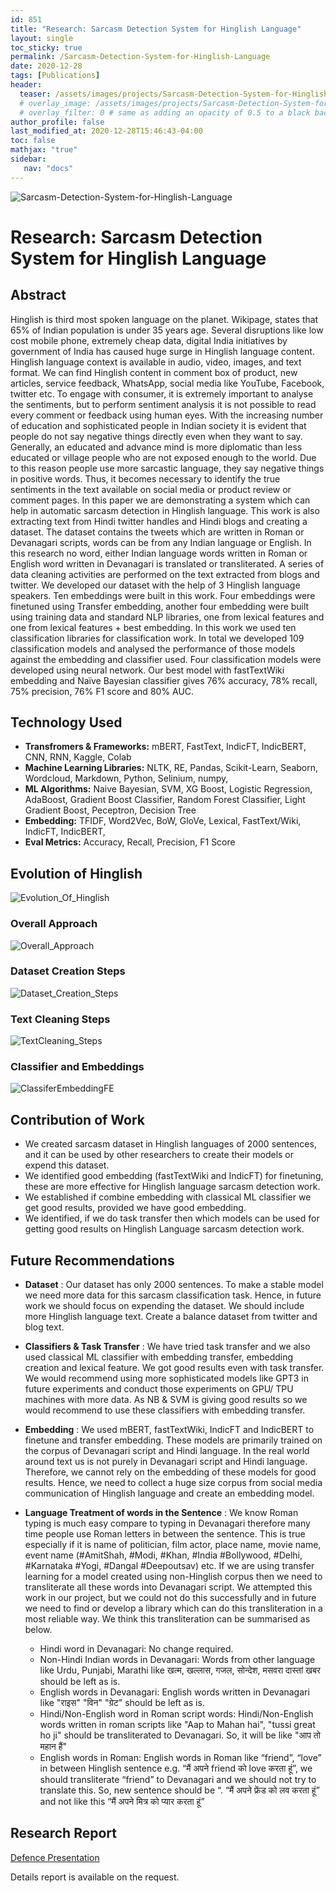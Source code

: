 ```yaml
---
id: 851    
title: "Research: Sarcasm Detection System for Hinglish Language"
layout: single
toc_sticky: true
permalink: /Sarcasm-Detection-System-for-Hinglish-Language
date: 2020-12-28
tags: [Publications]
header:
  teaser: /assets/images/projects/Sarcasm-Detection-System-for-Hinglish-Language.jpg
  # overlay_image: /assets/images/projects/Sarcasm-Detection-System-for-Hinglish-Language.jpg
  # overlay_filter: 0 # same as adding an opacity of 0.5 to a black background
author_profile: false
last_modified_at: 2020-12-28T15:46:43-04:00
toc: false
mathjax: "true"
sidebar:
   nav: "docs"
---
```


![Sarcasm-Detection-System-for-Hinglish-Language](/assets/images/projects/Sarcasm-Detection-System-for-Hinglish-Language.jpg)

# Research: Sarcasm Detection System for Hinglish Language

## Abstract 
Hinglish is third most spoken language on the planet. Wikipage, states that 65% of Indian population is under 35 years age. Several disruptions like low cost mobile phone, extremely cheap data, digital India initiatives by government of India has caused huge surge in Hinglish language content. Hinglish language context is available in audio, video, images, and text format. We can find Hinglish content in comment box of product, new articles, service feedback, WhatsApp, social media like YouTube, Facebook, twitter etc. To engage with consumer, it is extremely important to analyse the sentiments, but to perform sentiment analysis it is not possible to read every comment or feedback using human eyes. With the increasing number of education and sophisticated people in Indian society it is evident that people do not say negative things directly even when they want to say. Generally, an educated and advance mind is more diplomatic than less educated or village people who are not exposed enough to the world. Due to this reason people use more sarcastic language, they say negative things in positive words. Thus, it becomes necessary to identify the true sentiments in the text available on social media or product review or comment pages. In this paper we are demonstrating a system which can help in automatic sarcasm detection in Hinglish language. This work is also extracting text from Hindi twitter handles and Hindi blogs and creating a dataset. The dataset contains the tweets which are written in Roman or Devanagari scripts, words can be from any Indian language or English. In this research no word, either Indian language words written in Roman or English word written in Devanagari is translated or transliterated. A series of data cleaning activities are performed on the text extracted from blogs and twitter. We developed our dataset with the help of 3 Hinglish language speakers. Ten embeddings were built in this work. Four embeddings were finetuned using Transfer embedding, another four embedding were built using training data and standard NLP libraries, one from lexical features and one from lexical features + best embedding. In this work we used ten classification libraries for classification work. In total we developed 109 classification models and analysed the performance of those models against the embedding and classifier used. Four classification models were developed using neural network. Our best model with fastTextWiki embedding and Naïve Bayesian classifier gives 76% accuracy, 78% recall, 75% precision, 76% F1 score and 80% AUC.	

## Technology Used

- **Transfromers & Frameworks:** mBERT, FastText, IndicFT, IndicBERT, CNN, RNN, Kaggle, Colab
- **Machine Learning Libraries:** NLTK, RE, Pandas, Scikit-Learn, Seaborn, Wordcloud, Markdown, Python,  Selinium, numpy,  
- **ML Algorithms:** Naive Bayesian, SVM, XG Boost, Logistic Regression, AdaBoost, Gradient Boost Classifier, Random Forest Classifier, Light Gradient Boost, Peceptron, Decision Tree
- **Embedding:** TFIDF, Word2Vec, BoW, GloVe, Lexical, FastText/Wiki, IndicFT, IndicBERT, 
 - **Eval Metrics:** Accuracy, Recall, Precision, F1 Score

## Evolution of Hinglish
![Evolution_Of_Hinglish](/assets/images/projects/sdshl/Images/Ch1.1-Evolution_Of_Hinglish.png)

### Overall Approach
![Overall_Approach](/assets/images/projects/sdshl/Images/Ch3.2-Overall_Approach.png)

### Dataset Creation Steps
![Dataset_Creation_Steps](/assets/images/projects/sdshl/Images/Ch3.1-Dataset_Creation_Steps.png)

### Text Cleaning Steps
![TextCleaning_Steps](/assets/images/projects/sdshl/Images/TextCleaning_Steps.png)

### Classifier and Embeddings
![ClassiferEmbeddingFE](/assets/images/projects/sdshl/Images/Ch3.2-ClassiferEmbeddingFE.png)


## Contribution of Work
- We created sarcasm dataset in Hinglish languages of 2000 sentences, and it can be used by other researchers to create their models or expend this dataset.
- We identified good embedding (fastTextWiki and IndicFT) for finetuning, these are more effective for Hinglish language sarcasm detection work.
- We established if combine embedding with classical ML classifier we get good results, provided we have good embedding.
- We identified, if we do task transfer then which models can be used for getting good results on Hinglish Language sarcasm detection work.

## Future Recommendations

- **Dataset** : Our dataset has only 2000 sentences. To make a stable model we need more data for this sarcasm classification task. Hence, in future work we should focus on expending the dataset. We should include more Hinglish language text. Create a balance dataset from twitter and blog text.

- **Classifiers & Task Transfer** : We have tried task transfer and we also used classical ML classifier with embedding transfer, embedding creation and lexical feature. We got good results even with task transfer. We would recommend using more sophisticated models like GPT3 in future experiments and conduct those experiments on GPU/ TPU machines with more data. As NB \& SVM is giving good results so we would recommend to use these classifiers with embedding transfer.

- **Embedding** : We used mBERT, fastTextWiki, IndicFT and IndicBERT to finetune and transfer embedding. These models are primarily trained on the corpus of Devanagari script and Hindi language. In the real world around text us is not purely in Devanagari script and Hindi language. Therefore, we cannot rely on the embedding of these models for good results. Hence, we need to collect a huge size corpus from social media communication of Hinglish language and create an embedding model.

- **Language Treatment of words in the Sentence** : We know Roman typing is much easy compare to typing in Devanagari therefore many time people use Roman letters in between the sentence. This is true especially if it is name of politician, film actor, place name, movie name, event name (\#AmitShah, \#Modi,  \#Khan, \#India \#Bollywood, \#Delhi, \#Karnataka \#Yogi, \#Dangal \#Deepoutsav) etc. If we are using transfer learning for a model created using non-Hinglish corpus then we need to transliterate all these words into Devanagari script. We attempted this work in our project, but we could not do this successfully and in future we need to find or develop a library which can do this transliteration in a most reliable way. We think this transliteration can be summarised as below.
  - Hindi word in Devanagari: No change required.
  - Non-Hindi Indian words in Devanagari: Words from other language like Urdu, Punjabi, Marathi like खत्म, खल्लास, गजल, सोन्देश, मसवरा दास्तां खबर should be left as is.
  - English words in Devanagari: English words written in Devanagari like "राइस" "विन" "ग्रेट" should be left as is.
  - Hindi/Non-English word in Roman script words: Hindi/Non-English words written in roman scripts like "Aap to Mahan hai", "tussi great ho ji" should be transliterated to Devanagari. So, it will be like "आप तो महान हैं"
  - English words in Roman: English words in Roman like “friend”, “love” in between Hinglish sentence e.g. “मैं अपने friend को love करता हूं”, we should  transliterate “friend” to Devanagari and we should not try to translate this. So, new sentence should be “. “मैं अपने फ्रेंड को लव करता हूं” and not like this “मैं अपने मित्र को प्यार करता हूं”

## Research Report
[Defence Presentation](/assets/images/projects/sdshl/SDSHL-Presentation-PPT.pdf)

Details report is available on the request.

